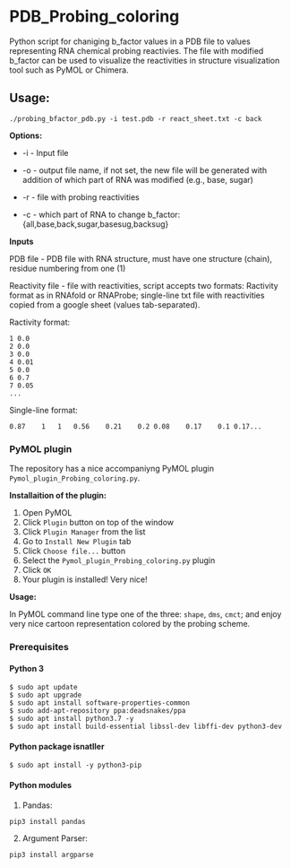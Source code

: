 # PDB_Probing_coloring

Python script for chaniging b_factor values in a PDB file to values representing RNA chemical probing reactivies.
The file with modified b_factor can be used to visualize the reactivities in structure visualization tool such as PyMOL or Chimera.

## Usage:

`./probing_bfactor_pdb.py -i test.pdb -r react_sheet.txt -c back`

**Options:**

- -i - Input file

- -o - output file name, if not set, the new file will be generated with addition of which part of RNA was modified (e.g., base, sugar)

- -r - file with probing reactivities

- -c - which part of RNA to change b_factor: {all,base,back,sugar,basesug,backsug}

**Inputs**

PDB file - PDB file with RNA structure, must have one structure (chain), residue numbering from one (1)

Reactivity file - file with reactivities, script accepts two formats: Ractivity format as in RNAfold or RNAProbe; single-line txt file with reactivities copied from a google sheet (values tab-separated).

Ractivity format:
```
1 0.0
2 0.0
3 0.0
4 0.01
5 0.0
6 0.7
7 0.05
...
```

Single-line format:
```
0.87	1	1	0.56	0.21	0.2	0.08	0.17	0.1	0.17...
```


### PyMOL plugin

The repository has a nice accompaniyng PyMOL plugin `Pymol_plugin_Probing_coloring.py`.

**Installaition of the plugin:**

1. Open PyMOL
2. Click `Plugin` button on top of the window
3. Click `Plugin Manager` from the list
4. Go to `Install New Plugin` tab
5. Click `Choose file...` button
6. Select the `Pymol_plugin_Probing_coloring.py` plugin
7. Click `OK`
8. Your plugin is installed! Very nice!

**Usage:**

In PyMOL command line type one of the three: `shape`, `dms`, `cmct`; and enjoy very nice cartoon representation colored by the probing scheme.

### Prerequisites

#### Python 3

```
$ sudo apt update
$ sudo apt upgrade
$ sudo apt install software-properties-common
$ sudo add-apt-repository ppa:deadsnakes/ppa
$ sudo apt install python3.7 -y
$ sudo apt install build-essential libssl-dev libffi-dev python3-dev
```

#### Python package isnatller

```
$ sudo apt install -y python3-pip
```

#### Python modules

1. Pandas:

```
pip3 install pandas
```

2. Argument Parser:

```
pip3 install argparse
```
